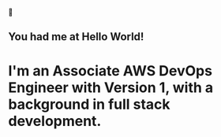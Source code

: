 :wave:

## You had me at Hello World!

# I'm an Associate AWS DevOps Engineer with Version 1, with a background in full stack development.

<!--
## Project/Repo Links

The links below are to help you navigate quickly around my GitHub repos.

### Full Stack

- Events [Repo](https://github.com.dan77uk) | [LiveSite]()
- Blog [Repo](https://github.com.dan77uk) | [LiveSite]()
- WhatKnot [Repo](https://github.com.dan77uk) | [LiveSite]()

### Data Structures & Algorithms

- Leetcode Challenges [Repo](https://github.com.dan77uk)

### Mini React Apps

- Karban [Repo](https://github.com.dan77uk) | [LiveSite]()
- Job Listings [Repo](https://github.com.dan77uk) | [LiveSite]()
- Memory Game [Repo](https://github.com.dan77uk) | [LiveSite]() -->
